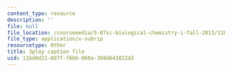 ```yaml
---
content_type: resource
description: ''
file: null
file_location: /coursemedia/5-07sc-biological-chemistry-i-fall-2013/11bd8d21887ff6bb060a360d643822d3_0XAJIHttCNs.srt
file_type: application/x-subrip
resourcetype: Other
title: 3play caption file
uid: 11bd8d21-887f-f6bb-060a-360d643822d3
---
```

